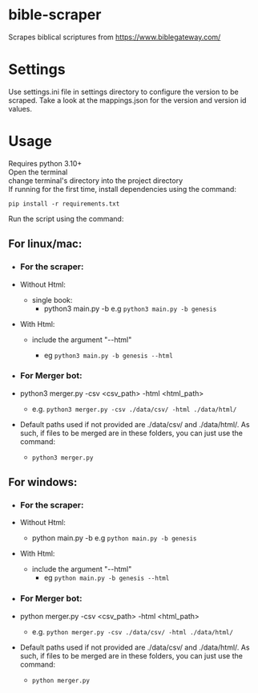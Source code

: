 # bible-scraper
Scrapes biblical scriptures from https://www.biblegateway.com/

# Settings
Use settings.ini file in settings directory to configure the version to be scraped. Take a look at the mappings.json for the version and version id values.

# Usage
Requires python 3.10+  
Open the terminal  
change terminal's directory into the project directory  
If running for the first time, install dependencies using the command:  

```pip install -r requirements.txt```

Run the script using the command:

## For linux/mac:
- ### For the scraper:  
- Without Html:
    
    - single book:
        - python3 main.py -b <book> e.g `python3 main.py -b genesis`

- With Html:

    - include the argument "--html"

        - eg `python3 main.py -b genesis --html`

- ### For Merger bot:  
- python3 merger.py -csv <csv_path> -html <html_path> 
    - e.g. `python3 merger.py -csv ./data/csv/ -html ./data/html/`

- Default paths used if not provided are ./data/csv/ and ./data/html/. As such, if files to be merged are in these folders, you can just use the command:

    - `python3 merger.py`

## For windows:  
- ### For the scraper:  
- Without Html:  
    - python main.py -b <chapter> e.g `python main.py -b genesis`  

- With Html:  
    - include the argument "--html"  
        - eg `python main.py -b genesis --html`


- ### For Merger bot:  
- python merger.py -csv <csv_path> -html <html_path> 
    - e.g. `python merger.py -csv ./data/csv/ -html ./data/html/`

- Default paths used if not provided are ./data/csv/ and ./data/html/. As such, if files to be merged are in these folders, you can just use the command:

    - `python merger.py`